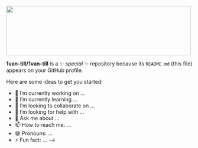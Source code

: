 
<img src="![ME AND MY SKIBIDI!!!!](https://github.com/user-attachments/assets/8b36081b-4b6d-4c6b-8842-f10d6b3a219d)
" width="500" height="134">



**1van-till/1van-till** is a ✨ _special_ ✨ repository because its `README.md` (this file) appears on your GitHub profile.

Here are some ideas to get you started:

- 🔭 I’m currently working on ...
- 🌱 I’m currently learning ...
- 👯 I’m looking to collaborate on ...
- 🤔 I’m looking for help with ...
- 💬 Ask me about ...
- 📫 How to reach me: ...
- 😄 Pronouns: ...
- ⚡ Fun fact: ...
-->

